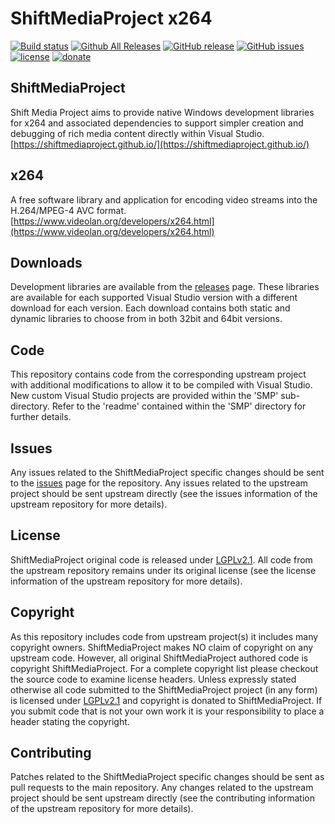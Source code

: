ShiftMediaProject x264
=============
[![Build status](https://ci.appveyor.com/api/projects/status/21frbu7w0l6ul59t?svg=true)](https://ci.appveyor.com/project/Sibras/x264)
[![Github All Releases](https://img.shields.io/github/downloads/ShiftMediaProject/x264/total.svg)](https://github.com/ShiftMediaProject/x264/releases)
[![GitHub release](https://img.shields.io/github/release/ShiftMediaProject/x264.svg)](https://github.com/ShiftMediaProject/x264/releases/latest)
[![GitHub issues](https://img.shields.io/github/issues/ShiftMediaProject/x264.svg)](https://github.com/ShiftMediaProject/x264/issues)
[![license](https://img.shields.io/github/license/ShiftMediaProject/x264.svg)](https://github.com/ShiftMediaProject/x264)
[![donate](https://img.shields.io/badge/donate-link-brightgreen.svg)](https://shiftmediaproject.github.io/8-donate/)
## ShiftMediaProject

Shift Media Project aims to provide native Windows development libraries for x264 and associated dependencies to support simpler creation and debugging of rich media content directly within Visual Studio. [https://shiftmediaproject.github.io/](https://shiftmediaproject.github.io/)

## x264

A free software library and application for encoding video streams into the H.264/MPEG-4 AVC format. [https://www.videolan.org/developers/x264.html](https://www.videolan.org/developers/x264.html)

## Downloads

Development libraries are available from the [releases](https://github.com/ShiftMediaProject/x264/releases) page. These libraries are available for each supported Visual Studio version with a different download for each version. Each download contains both static and dynamic libraries to choose from in both 32bit and 64bit versions.

## Code

This repository contains code from the corresponding upstream project with additional modifications to allow it to be compiled with Visual Studio. New custom Visual Studio projects are provided within the 'SMP' sub-directory. Refer to the 'readme' contained within the 'SMP' directory for further details.

## Issues

Any issues related to the ShiftMediaProject specific changes should be sent to the [issues](https://github.com/ShiftMediaProject/x264/issues) page for the repository. Any issues related to the upstream project should be sent upstream directly (see the issues information of the upstream repository for more details).

## License

ShiftMediaProject original code is released under [LGPLv2.1](https://www.gnu.org/licenses/lgpl-2.1.html). All code from the upstream repository remains under its original license (see the license information of the upstream repository for more details).

## Copyright

As this repository includes code from upstream project(s) it includes many copyright owners. ShiftMediaProject makes NO claim of copyright on any upstream code. However, all original ShiftMediaProject authored code is copyright ShiftMediaProject. For a complete copyright list please checkout the source code to examine license headers. Unless expressly stated otherwise all code submitted to the ShiftMediaProject project (in any form) is licensed under [LGPLv2.1](https://www.gnu.org/licenses/lgpl-2.1.html) and copyright is donated to ShiftMediaProject. If you submit code that is not your own work it is your responsibility to place a header stating the copyright.

## Contributing

Patches related to the ShiftMediaProject specific changes should be sent as pull requests to the main repository. Any changes related to the upstream project should be sent upstream directly (see the contributing information of the upstream repository for more details).